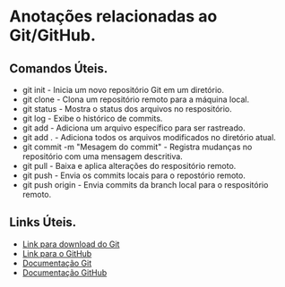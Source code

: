 # Anotações relacionadas ao Git/GitHub.

## Comandos Úteis.
- git init - Inicia um novo repositório Git em um diretório.
- git clone - Clona um repositório remoto para a máquina local.
- git status - Mostra o status dos arquivos no respositório.
- git log - Exibe o histórico de commits.
- git add <arquivo> - Adiciona um arquivo específico para ser rastreado.
- git add . - Adiciona todos os arquivos modificados no diretório atual.
- git commit -m "Mesagem do commit" - Registra mudanças no repositório com uma mensagem descritiva.
- git pull - Baixa e aplica alterações do respositório remoto.
- git push - Envia os commits locais para o repostório remoto.
- git push origin <branch> - Envia commits da branch local para o respositório remoto.

## Links Úteis.
- [Link para download do Git](https://git-scm.com/downloads)
- [Link para o GitHub](https://github.com)
- [Documentação Git](https://git-scm.com/docs/)
- [Documentação GitHub](https://docs.github.com/pt)
